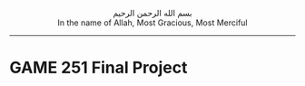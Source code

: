 <p align="center">بسم الله الرحمن الرحيم
<br>In the name of Allah, Most Gracious, Most Merciful
</p>

---

# GAME 251 Final Project
